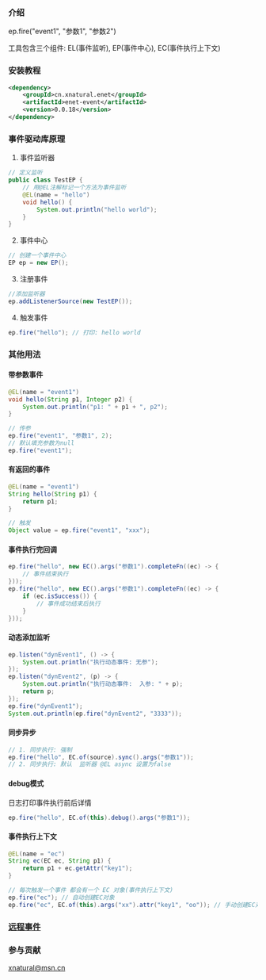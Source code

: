 ### 介绍
 ep.fire("event1", "参数1", "参数2")
 
 工具包含三个组件: EL(事件监听), EP(事件中心), EC(事件执行上下文)

### 安装教程
```xml
<dependency>
    <groupId>cn.xnatural.enet</groupId>
    <artifactId>enet-event</artifactId>
    <version>0.0.18</version>
</dependency>
```
### 事件驱动库原理

1. 事件监听器
```java
// 定义监听
public class TestEP {
    // 用@EL注解标记一个方法为事件监听
    @EL(name = "hello")
    void hello() {
        System.out.println("hello world");
    }
}
```

2. 事件中心
```java
// 创建一个事件中心
EP ep = new EP();
```

3. 注册事件

```java
//添加监听器
ep.addListenerSource(new TestEP());
```

4. 触发事件
```java
ep.fire("hello"); // 打印: hello world
```

### 其他用法

#### 带参数事件
```java
@EL(name = "event1")
void hello(String p1, Integer p2) {
    System.out.println("p1: " + p1 + ", p2");
}

// 传参
ep.fire("event1", "参数1", 2);
// 默认填充参数为null
ep.fire("event1");
```

#### 有返回的事件
```java
@EL(name = "event1")
String hello(String p1) {
    return p1;
}

// 触发
Object value = ep.fire("event1", "xxx");
```

#### 事件执行完回调
```java
ep.fire("hello", new EC().args("参数1").completeFn((ec) -> {
    // 事件结束执行
}));
ep.fire("hello", new EC().args("参数1").completeFn((ec) -> {
    if (ec.isSuccess()) {
        // 事件成功结束后执行
    }
}));
```

#### 动态添加监听
```java
ep.listen("dynEvent1", () -> {
    System.out.println("执行动态事件: 无参");
});
ep.listen("dynEvent2", (p) -> {
    System.out.println("执行动态事件:  入参: " + p);
    return p;
});
ep.fire("dynEvent1");
System.out.println(ep.fire("dynEvent2", "3333"));
```

#### 同步异步
```java
// 1. 同步执行: 强制
ep.fire("hello", EC.of(source).sync().args("参数1"));
// 2. 同步执行: 默认  监听器 @EL async 设置为false
```

#### debug模式
日志打印事件执行前后详情
```java
ep.fire("hello", EC.of(this).debug().args("参数1"));
```

#### 事件执行上下文
```java
@EL(name = "ec")
String ec(EC ec, String p1) {
    return p1 + ec.getAttr("key1");
}

// 每次触发一个事件 都会有一个 EC 对象(事件执行上下文)
ep.fire("ec"); // 自动创建EC对象
ep.fire("ec", EC.of(this).args("xx").attr("key1", "oo")); // 手动创建EC对象,并设置属性. 返回: xxoo
```
### [远程事件](https://gitee.com/xnat/remoter)
### 参与贡献

xnatural@msn.cn